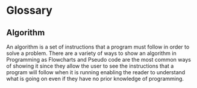 # Glossary

## Algorithm

An algorithm is a set of instructions that a program must follow in order to solve a problem. There are a variety of ways to show an algorithm in Programming as Flowcharts and Pseudo code are the most common ways of showing it since they allow the user to see the instructions that a program will follow when it is running enabling the reader to understand what is going on even if they have no prior knowledge of programming.
